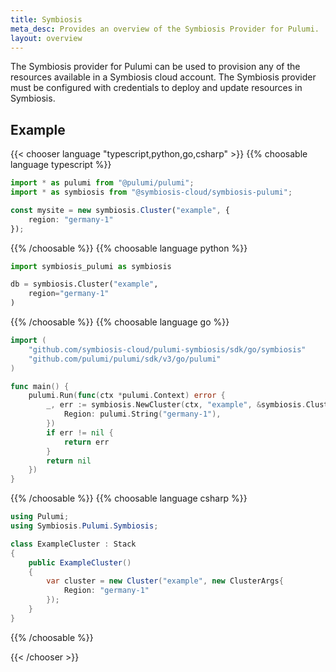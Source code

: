 ```yaml
---
title: Symbiosis
meta_desc: Provides an overview of the Symbiosis Provider for Pulumi.
layout: overview
---
```


The Symbiosis provider for Pulumi can be used to provision any of the resources available in a Symbiosis cloud account.
The Symbiosis provider must be configured with credentials to deploy and update resources in Symbiosis.

## Example

{{< chooser language "typescript,python,go,csharp" >}}
{{% choosable language typescript %}}

```typescript
import * as pulumi from "@pulumi/pulumi";
import * as symbiosis from "@symbiosis-cloud/symbiosis-pulumi";

const mysite = new symbiosis.Cluster("example", {
    region: "germany-1"
});
```
 
{{% /choosable %}}
{{% choosable language python %}}

```python
import symbiosis_pulumi as symbiosis

db = symbiosis.Cluster("example",
    region="germany-1"
)
```

{{% /choosable %}}
{{% choosable language go %}}

```go
import (
	"github.com/symbiosis-cloud/pulumi-symbiosis/sdk/go/symbiosis"
	"github.com/pulumi/pulumi/sdk/v3/go/pulumi"
)

func main() {
	pulumi.Run(func(ctx *pulumi.Context) error {
		_, err := symbiosis.NewCluster(ctx, "example", &symbiosis.ClusterArgs{
			Region: pulumi.String("germany-1"),
		})
		if err != nil {
			return err
		}
		return nil
	})
}
```

{{% /choosable %}}
{{% choosable language csharp %}}

```csharp
using Pulumi;
using Symbiosis.Pulumi.Symbiosis;

class ExampleCluster : Stack
{
    public ExampleCluster()
    {
        var cluster = new Cluster("example", new ClusterArgs{
            Region: "germany-1"
        });
    }
}
```

{{% /choosable %}}

{{< /chooser >}}
